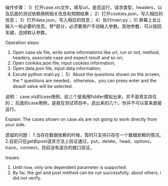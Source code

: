﻿操作步骤：
1）打开case.xls文件，填写url，是否运行，请求类型，headers，以及后面的测试依赖用例相关信息和预期结果；
2）打开cookies.json，写入相应的信息；
3）打开data.json，写入相应的信息；
4）执行main.py；
5) 屏幕上会让输入一些必要的信息，带*部分，必须要用户手动输入参数。其他参数，可以按回车键，选择默认参数。

Operation steps:
1) Open case.xls file, write some informations like url, run or not, method, headers, associate case and expect result and so on;
2) Open cookies.json file, input cookies information;
3) Open data.json file, input data information;
4) Excute python main.py；
5）About the questions shown on the screen, the * questions are needed，otherwise，you can press enter and the deault value will be selected.


说明：
case.xls的case用例，前三个是我用fiddler模拟出来，并不是真实存在的；
后面的case用例，是我在测试项目中，选出来的几个。你并不可以拿来直接运行。

Explain:
The cases shown on case.xls are not going to work directly from your side.


遗留的问题：
1.当存在数据依赖的时候，暂时只支持只存在一个数据依赖的情况。
2.目前只在get和post请求方法上验证通过，put，delete，head，options，trace，connect，目前没有适合的接口验证。


Issues:
1. Until now, only one dependent parameter is supported.
2. By far, the get and post method can be run successfully. about others, i did not verify.













